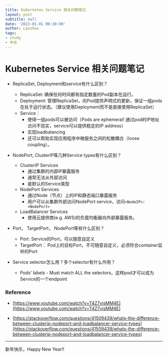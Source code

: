 ```yaml
---
title: Kubernetes Service 相关问题笔记
layout: post
subtitle: null
date: '2023-01-01 00:30:00'
author: Lanzhou
tags:
- study
- 中文
---
```

# Kubernetes Service 相关问题笔记

- ReplicaSet, Deployment和service有什么区别？
    - ReplicaSet: 确保任何时间都有指定数量的Pod副本在运行。
    - Deployment: 管理ReplicaSet，向Pod提供声明式的更新，保证一组pods在处于运行状态。（建议使用Deployment而不是直接使用ReplicaSet）
    - Service：
        - 使得一组pods可以被访问（Pods are ephemeral! 通过pod的IP地址访问不现实，service可以提供稳定的IP address）
        - 实现loadbalancing
        - 还可以帮助实现应用程序中微服务之间的松散耦合（loose coupling）。

- NodePort, ClusterIP等几种Service types有什么区别？
    - ClusterIP Services
      - 通过集群的内部IP暴露服务
      - 通常无法从外部访问
      - 是默认的Service类型
    - NodePort Services
      - 通过Node（节点）上的IP和静态端口暴露服务
      - 用户可以从集群外部访问NodePort service，访问`<NodeIP>:<NodePort>`
    - LoadBalancer Services
      - 使用云提供商(e.g. AWS)的负载均衡器向外部暴露服务。
- Port， TargetPort， NodePort等有什么区别？
    - Port: Service的Port，可以随意自定义
    - TargetPort： Pod上的目标Port，不可随意自定义，必须符合container监听的Port
- Service selector怎么用？多个selector有什么作用？
    - Pods’ labels  - Must match ALL the selectors，这样pod才可以成为Service的一个endpoint

### Reference
- [https://www.youtube.com/watch?v=T4Z7visMM4E](https://www.youtube.com/watch?v=T4Z7visMM4E)

- [https://stackoverflow.com/questions/41509439/whats-the-difference-between-clusterip-nodeport-and-loadbalancer-service-types](https://stackoverflow.com/questions/41509439/whats-the-difference-between-clusterip-nodeport-and-loadbalancer-service-types)

---

新年快乐，Happy New Year!!